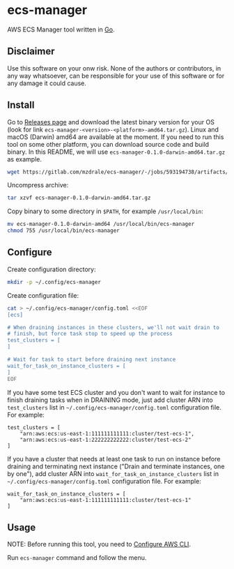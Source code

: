 # ecs-manager

AWS ECS Manager tool written in [Go](https://golang.org).

## Disclaimer

Use this software on your onw risk. None of the authors or contributors, in any way whatsoever, can be responsible for your use of this software or for any damage it could cause.

## Install

Go to [Releases page](https://gitlab.com/mzdrale/ecs-manager/-/releases) and download the latest binary version for your OS (look for link `ecs-manager-<version>-<platform>-amd64.tar.gz`). Linux and macOS (Darwin) amd64 are available at the moment. If you need to run this tool on some other platform, you can download source code and build binary.
In this README, we will use `ecs-manager-0.1.0-darwin-amd64.tar.gz` as example.

```bash
wget https://gitlab.com/mzdrale/ecs-manager/-/jobs/593194738/artifacts/raw/target/ecs-manager-0.1.0-darwin-amd64.tar.gz
```

Uncompress archive:
```bash
tar xzvf ecs-manager-0.1.0-darwin-amd64.tar.gz
```

Copy binary to some directory in `$PATH`, for example `/usr/local/bin`:

```bash
mv ecs-manager-0.1.0-darwin-amd64 /usr/local/bin/ecs-manager
chmod 755 /usr/local/bin/ecs-manager
```

## Configure

Create configuration directory:

```bash
mkdir -p ~/.config/ecs-manager
```

Create configuration file:

```bash
cat > ~/.config/ecs-manager/config.toml <<EOF
[ecs]

# When draining instances in these clusters, we'll not wait drain to
# finish, but force task stop to speed up the process
test_clusters = [
]

# Wait for task to start before draining next instance
wait_for_task_on_instance_clusters = [
]
EOF
```

If you have some test ECS cluster and you don't want to wait for instance to finish draining tasks when in DRAINING mode, just add cluster ARN into `test_clusters` list in `~/.config/ecs-manager/config.toml` configuration file. For example:

```
test_clusters = [
    "arn:aws:ecs:us-east-1:111111111111:cluster/test-ecs-1",
    "arn:aws:ecs:us-east-1:222222222222:cluster/test-ecs-2"
]
```

If you have a cluster that needs at least one task to run on instance before draining and terminating next instance ("Drain and terminate instances, one by one"), add cluster ARN into `wait_for_task_on_instance_clusters` list in `~/.config/ecs-manager/config.toml` configuration file. For example:

```
wait_for_task_on_instance_clusters = [
    "arn:aws:ecs:us-east-1:111111111111:cluster/test-ecs-1"
]
```

## Usage

NOTE: Before running this tool, you need to [Configure AWS CLI](https://docs.aws.amazon.com/cli/latest/userguide/cli-chap-configure.html).

Run `ecs-manager` command and follow the menu.
